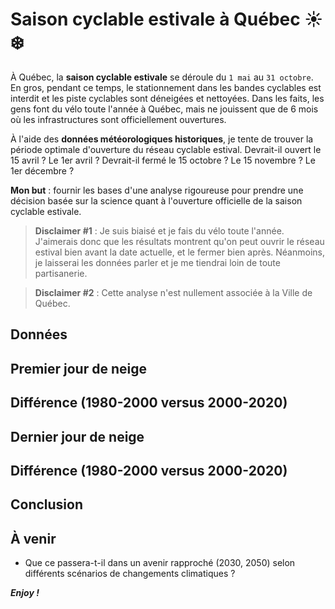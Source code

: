 Saison cyclable estivale à Québec ☀️❄️
================================================================================


À Québec, la __saison cyclable estivale__ se déroule du `1 mai` au `31 octobre`. En gros, pendant ce temps, le stationnement dans les bandes cyclables est interdit et les piste cyclables sont déneigées et nettoyées. Dans les faits, les gens font du vélo toute l'année à Québec, mais ne jouissent que de 6 mois où les infrastructures sont officiellement ouvertures.

À l'aide des __données météorologiques historiques__, je tente de trouver la période optimale d'ouverture du réseau cyclable estival. Devrait-il ouvert le 15 avril ? Le 1er avril ? Devrait-il fermé le 15 octobre ? Le 15 novembre ? Le 1er décembre ? 

__Mon but__ : fournir les bases d'une analyse rigoureuse pour prendre une décision basée sur la science quant à l'ouverture officielle de la saison cyclable estivale.

> __Disclaimer #1__ : Je suis biaisé et je fais du vélo toute l'année. J'aimerais donc que les résultats montrent qu'on peut ouvrir le réseau estival bien avant la date actuelle, et le fermer bien après. Néanmoins, je laisserai les données parler et je me tiendrai loin de toute partisanerie.

> __Disclaimer #2__ : Cette analyse n'est nullement associée à la Ville de Québec.

Données
--------------------------------------------------------------------------------



Premier jour de neige
--------------------------------------------------------------------------------



Différence (1980-2000 versus 2000-2020)
--------------------------------------------------------------------------------



Dernier jour de neige
--------------------------------------------------------------------------------


Différence (1980-2000 versus 2000-2020)
--------------------------------------------------------------------------------


Conclusion
--------------------------------------------------------------------------------



À venir
--------------------------------------------------------------------------------


+ Que ce passera-t-il dans un avenir rapproché (2030, 2050) selon différents scénarios de changements climatiques ?


___Enjoy !___